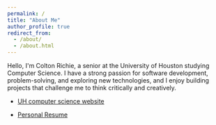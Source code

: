 ```yaml
---
permalink: /
title: "About Me"
author_profile: true
redirect_from: 
  - /about/
  - /about.html
---
```

Hello, I'm Colton Richie, a senior at the University of Houston studying Computer Science. I have a strong passion for software development, problem-solving, and exploring new technologies, and I enjoy building projects that challenge me to think critically and creatively.



- [UH computer science website](https://www.uh.edu/nsm/computer-science/)

- [Personal Resume](/academicpages.github.io/files/Resume-ColtonJoeRichie.pdf)
